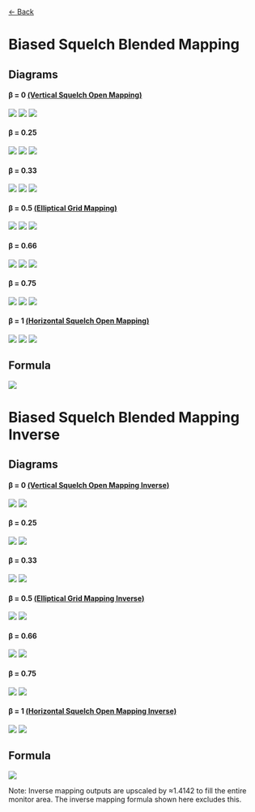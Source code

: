 [<- Back](../mappings_index.md)

# Biased Squelch Blended Mapping

## Diagrams
#### β = 0 [(Vertical Squelch Open Mapping)](./vertical_squelch_open_mapping.md)

![](./images/mappings/square_biased_squelch_blended_mapping_B0_circle_grid_thick_checkerboard.png)
![](./images/mappings/square_biased_squelch_blended_mapping_B0_square_grid_thick_checkerboard.png)
![](./images/mappings/square_biased_squelch_blended_mapping_B0_dot_grid_circle_rgb_gradient_circle.png)

#### β = 0.25

![](./images/mappings/square_biased_squelch_blended_mapping_B0.25_circle_grid_thick_checkerboard.png)
![](./images/mappings/square_biased_squelch_blended_mapping_B0.25_square_grid_thick_checkerboard.png)
![](./images/mappings/square_biased_squelch_blended_mapping_B0.25_dot_grid_circle_rgb_gradient_circle.png)

#### β = 0.33

![](./images/mappings/square_biased_squelch_blended_mapping_B0.33_circle_grid_thick_checkerboard.png)
![](./images/mappings/square_biased_squelch_blended_mapping_B0.33_square_grid_thick_checkerboard.png)
![](./images/mappings/square_biased_squelch_blended_mapping_B0.33_dot_grid_circle_rgb_gradient_circle.png)

#### β = 0.5 [(Elliptical Grid Mapping)](./elliptical_grid_mapping.md)

![](./images/mappings/square_biased_squelch_blended_mapping_B0.5_circle_grid_thick_checkerboard.png)
![](./images/mappings/square_biased_squelch_blended_mapping_B0.5_square_grid_thick_checkerboard.png)
![](./images/mappings/square_biased_squelch_blended_mapping_B0.5_dot_grid_circle_rgb_gradient_circle.png)

#### β = 0.66

![](./images/mappings/square_biased_squelch_blended_mapping_B0.66_circle_grid_thick_checkerboard.png)
![](./images/mappings/square_biased_squelch_blended_mapping_B0.66_square_grid_thick_checkerboard.png)
![](./images/mappings/square_biased_squelch_blended_mapping_B0.66_dot_grid_circle_rgb_gradient_circle.png)

#### β = 0.75

![](./images/mappings/square_biased_squelch_blended_mapping_B0.75_circle_grid_thick_checkerboard.png)
![](./images/mappings/square_biased_squelch_blended_mapping_B0.75_square_grid_thick_checkerboard.png)
![](./images/mappings/square_biased_squelch_blended_mapping_B0.75_dot_grid_circle_rgb_gradient_circle.png)

#### β = 1 [(Horizontal Squelch Open Mapping)](./horizontal_squelch_open_mapping.md)

![](./images/mappings/square_biased_squelch_blended_mapping_B1_circle_grid_thick_checkerboard.png)
![](./images/mappings/square_biased_squelch_blended_mapping_B1_square_grid_thick_checkerboard.png)
![](./images/mappings/square_biased_squelch_blended_mapping_B1_dot_grid_circle_rgb_gradient_circle.png)

## Formula
![](./images/formulas/biased_squelch_blended_mapping_formula.png)




# Biased Squelch Blended Mapping Inverse

## Diagrams
#### β = 0 [(Vertical Squelch Open Mapping Inverse)](./vertical_squelch_open_mapping.md)

![](./images/mappings/circle_biased_squelch_blended_mapping_B0_square_grid_circle_thick_checkerboard.png)
![](./images/mappings/circle_biased_squelch_blended_mapping_B0_dot_grid_square_rgb_gradient.png)

#### β = 0.25

![](./images/mappings/circle_biased_squelch_blended_mapping_B0.25_square_grid_circle_thick_checkerboard.png)
![](./images/mappings/circle_biased_squelch_blended_mapping_B0.25_dot_grid_square_rgb_gradient.png)

#### β = 0.33

![](./images/mappings/circle_biased_squelch_blended_mapping_B0.33_square_grid_circle_thick_checkerboard.png)
![](./images/mappings/circle_biased_squelch_blended_mapping_B0.33_dot_grid_square_rgb_gradient.png)

#### β = 0.5 [(Elliptical Grid Mapping Inverse)](./elliptical_grid_mapping.md)

![](./images/mappings/circle_biased_squelch_blended_mapping_B0.5_square_grid_circle_thick_checkerboard.png)
![](./images/mappings/circle_biased_squelch_blended_mapping_B0.5_dot_grid_square_rgb_gradient.png)

#### β = 0.66

![](./images/mappings/circle_biased_squelch_blended_mapping_B0.66_square_grid_circle_thick_checkerboard.png)
![](./images/mappings/circle_biased_squelch_blended_mapping_B0.66_dot_grid_square_rgb_gradient.png)

#### β = 0.75

![](./images/mappings/circle_biased_squelch_blended_mapping_B0.75_square_grid_circle_thick_checkerboard.png)
![](./images/mappings/circle_biased_squelch_blended_mapping_B0.75_dot_grid_square_rgb_gradient.png)

#### β = 1 [(Horizontal Squelch Open Mapping Inverse)](./horizontal_squelch_open_mapping.md)

![](./images/mappings/circle_biased_squelch_blended_mapping_B1_square_grid_circle_thick_checkerboard.png)
![](./images/mappings/circle_biased_squelch_blended_mapping_B1_dot_grid_square_rgb_gradient.png)

## Formula
![](./images/formulas/biased_squelch_blended_mapping_inverse_formula.png)

Note: Inverse mapping outputs are upscaled by ≈1.4142 to fill the entire monitor area. The inverse mapping formula shown here excludes this.